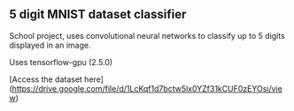 ## 5 digit MNIST dataset classifier

School project, uses convolutional neural networks to classify up to 5 digits displayed in an image.

Uses tensorflow-gpu (2.5.0)

[Access the dataset here] (https://drive.google.com/file/d/1LcKqf1d7bctw5lx0YZf31kCUF0zEYOsi/view)
